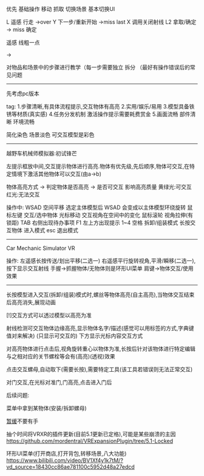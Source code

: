优先
基础操作 移动 抓取 切换场景 基本切换UI

L 遥感 行走         ->over
Y 下一步/重新开始   ->miss last 
X 调用关闭射线
L2 拿取/确定       -> miss 确定

遥感 线粗一点

->

对物品和场景中的步骤进行教学（每一步需要独立 拆分 （最好有操作错误后的常见问题

-----------------------------------------------------------

先考虑pc版本

tag:
1.步骤清晰,有具体流程提示,交互物体有高亮
2.实用/娱乐/易用
3.模型具备铁锈等材质(真实感)
4.任务分发机制 激活操作提示需要耗费赏金
5.画面流畅 部件清晰 环境流畅

简化染色 场景淡色 可交互模型是彩色

-----------------------------------------------------------
越野车机械师模拟器:初试锋芒

左提示框放中间,交互提示物体进行高亮.物体有优先级,先后顺序,物体可交互,在特定情境下激活其他物体可以交互(由a->b)

物体高亮方式
-> 判定物体是否高亮 -> 是否可交互 影响高亮质量
黄绿光:可交互
红光:无法交互

操作中:
WSAD 空间平移
选定主体模型后 WSAD 会变成以主体模型环绕旋转
鼠标左键 交互/选中物体
光标移动 交互视角在空间中的变化
鼠标滚轮 视角拉伸(有锁距)
TAB 右侧出现待办事项
F1 左上方出现提示
1~4 
空格 拆卸/组装模式
长按交互物体 进入模式
esc 退出模式

-----------------------------------------------------------
Car Mechanic Simulator VR

操作:
左遥感长按传送/划出平移(二选一)
右遥感平行旋转视角,平滑/瞬移(二选一),按下显示交互射线
手握->抓握物体/无物体则是环形UI菜单
肩键->物体交互/使用效果

-----------------------------------------------------------

长按模型进入交互(拆卸/组装)模式时,螺丝等物体高亮(自主高亮),当物体交互结束后高亮消失,展现动画

[!]交互方式可以透过模型以高亮为准

射线检测可交互物体边缘高亮,显示物体名字/描述(感觉可以用标签的方式,字典键值对来解决)
(只显示可交互的)
下方显示光标内容交互方式

对高亮物体进行点击后,视角旋转重心以物体为准,长按后针对该物体进行特定编辑
与之相对应的关节螺栓等会有(高亮)(透视)效果

点击交互螺母,自动取下(需要长按),需要特定工具(该工具若错误则无法正常交互)

对门交互,在光标对准门,门高亮,点击进入门后

后续问题:

菜单中拿到某物体(安装/拆卸螺母)

[暂缓](VR中)不要有手

抽个时间将VRXR的插件更新(目前5.1更新已定格),可能是某些崩溃的主因
https://github.com/mordentral/VRExpansionPlugin/tree/5.1-Locked


环形UI菜单(打开商店,打开背包,转移场景,八大功能)
https://www.bilibili.com/video/BV1Xf4y1k7tM/?vd_source=18430cc86ae781100c5952d48a27edcd

